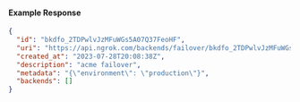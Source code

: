 <!-- Code generated for API Clients. DO NOT EDIT. -->
#### Example Response
```json
{
  "id": "bkdfo_2TDPwlvJzMFuWGs5A07Q37FeoHF",
  "uri": "https://api.ngrok.com/backends/failover/bkdfo_2TDPwlvJzMFuWGs5A07Q37FeoHF",
  "created_at": "2023-07-28T20:08:38Z",
  "description": "acme failover",
  "metadata": "{\"environment\": \"production\"}",
  "backends": []
}